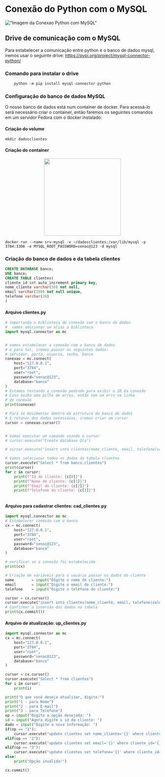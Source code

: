 # Conexão do Python com o MySQL

!["Imagem da Conexao Python com MySQL"](https://www.learntek.org/blog/wp-content/uploads/2019/06/Mysql-python.png)

## Drive de comunicação com o MySQL
Para estabelecer a comunicação entre python e o banco de dados mysql, iremos usar o seguinte drive:
<a href="https://pypi.org/project/mysql-connector-python/"> https://pypi.org/project/mysql-connector-python/ </a>

### Comando para instalar o drive
```python
    python -m pip install mysql-connector-python
```
### Configuração do banco de dados MySQL
O nosso banco de dados está num container de docker. Para acessá-lo será necessário criar o container, então faremos os seguintes comandos em um servidor Fedora com o docker instalado:

#### Criação do volume
```shell
mkdir dadosclientes
```


#### Criação do container
<center>
<img src="https://cdn.iconscout.com/icon/free/png-512/free-docker-3521391-2944835.png?f=webp&w=256" height="250" width="250">
</center>

```shell
docker run --name srv-mysql -v ~/dadosclientes:/var/lib/mysql -p 3784:3306 -e MYSQL_ROOT_PASSWORD=senac@123 -d mysql
```

### Criação do banco de dados  e da tabela clientes

```sql
CREATE DATABASE banco;
USE banco;
CREATE TABLE clientes(
cliente_id int auto_increment primary key,
nome_cliente varchar(50) not null,
email varchar(100) not null unique,
telefone varchar(20)
)
```

#### Arquivo clientes.py

```python
# importando a biblioteca de conexão com o banco de dados
#  vamos adicionar um alias a biblioteca
import mysql.connector as mc


# vamos estabelecer a conexão com o banco de dados
# e para tal, iremos passar os seguintes dados:
# servidor, porta, usuario, senha, banco
conexao = mc.connect(
    host="127.0.0.1",
    port="3784",
    user="root",
    password="senac@123",
    database="banco"
)
# Estamos testando a conexão pedindo para exibir o ID da conexão
# Caso exiba uma pilha de erros, então tem um erro na linha
# de conexão
print(conexao)

# Para se movimentar dentro da estrutura de banco de dados
# E retonar dos dados necessáios, iremos criar um cursor
cursor = conexao.cursor()


# Vamos executar um comando usando o cursor
# cursor.execute("Create database Ola")

# cursor.execute("insert into clientes(nome_cliente, email, telefone)values('Ana','Anacarol@gmail.com','(11) 96532-6548')")

# Vamos selecionar todos os dados da tabela clientes
cursor.execute("Select * from banco.clientes")
print(cursor)
for c in cursor:
    print(f"Id do cliente: {c[0]}")
    print(f"Nome do cliente: {c[1]}")
    print(f"Email do cliente: {c[2]}")
    print(f"Telefone do cliente: {c[3]}")



```

#### Arquivo para cadastrar clientes: cad_clientes.py

```python
import mysql.connector as mc
# Estabelecer conexão com o banco
cx = mc.connect(
    host="127.0.0.1",
    port="3784",
    user="root",
    password="senac@123",
    database="banco"
)

# verificar se a conexão foi estabelecida
print(cx)

# Criação de váriaveis para o usuário passar os dados do cliente
nome        = input("DIgite o nome do cliente:")
email       = input("Digite o email do cliente:")
telefone    = input("Digite o telefone do cliente:")

cursor = cx.cursor()
cursor.execute("insert into clientes(nome_cliente, email, telefone)values('"+nome+"','"+email+"','"+telefone+"')")
# Confirmar a insersão dos dados na tabela
print(cx.commit())


```

#### Arquivo de atualização: up_clientes.py

```python
import mysql.connector as mc
cx = mc.connect(
    host="127.0.0.1",
    port="3784",
    user="root",
    password="senac@123",
    database="banco"
)

cursor = cx.cursor()
cursor.execute("Select * from clientes")
for i in cursor:
    print(i)

print("O que você deseja atualizar, digite:")
print("1 - para Nome")
print("2 - para E-mail")
print("3 - para Telefone")
op = input("Digite a opção desejada: ")
id = input("Agora digite o id do cliente: ")
dado = input("Digite a nova informação: ")
if(op == "1"):
    cursor.execute("update clientes set nome_cliente='{}' where cliente_id='{}'".format(dado, id))
elif(op == "2"):
    cursor.execute("update clientes set email='{}' where cliente_id='{}'".format(dado, id))
elif(op == "3"):
    cursor.execute("update clientes set telefone='{}' where cliente_id='{}'".format(dado, id))
else:
    print("Opção inválida!")

cx.commit()




```